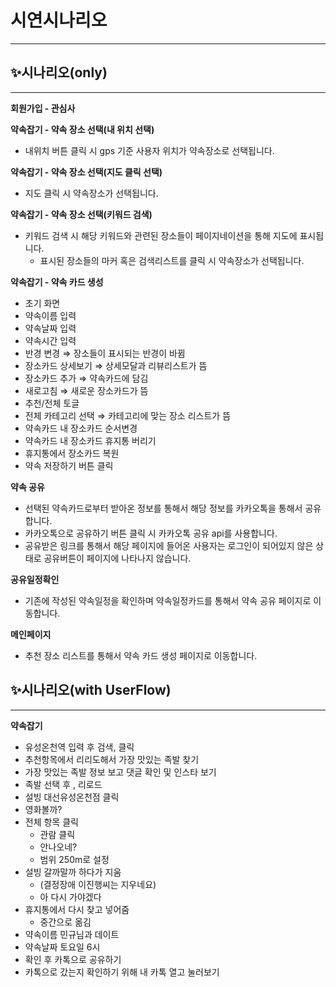 # 시연시나리오

---

## ✨시나리오(only)

---

**회원가입 - 관심사**

**약속잡기 - 약속 장소 선택(내 위치 선택)**

- 내위치 버튼 클릭 시 gps 기준 사용자 위치가 약속장소로 선택됩니다.

**약속잡기 - 약속 장소 선택(지도 클릭 선택)**

- 지도 클릭 시 약속장소가 선택됩니다.

**약속잡기 - 약속 장소 선택(키워드 검색)**

- 키워드 검색 시 해당 키워드와 관련된 장소들이 페이지네이션을 통해 지도에 표시됩니다.
  - 표시된 장소들의 마커 혹은 검색리스트를 클릭 시 약속장소가 선택됩니다.

**약속잡기 - 약속 카드 생성**

- 초기 화면
- 약속이름 입력
- 약속날짜 입력
- 약속시간 입력
- 반경 변경 ⇒ 장소들이 표시되는 반경이 바뀜
- 장소카드 상세보기 ⇒ 상세모달과 리뷰리스트가 뜸
- 장소카드 추가 ⇒ 약속카드에 담김
- 새로고침 ⇒ 새로운 장소카드가 뜸
- 추천/전체 토글
- 전체 카테고리 선택 ⇒ 카테고리에 맞는 장소 리스트가 뜸
- 약속카드 내 장소카드 순서변경
- 약속카드 내 장소카드 휴지통 버리기
- 휴지통에서 장소카드 복원
- 약속 저장하기 버튼 클릭

**약속 공유**

- 선택된 약속카드로부터 받아온 정보를 통해서 해당 정보를 카카오톡을 통해서 공유합니다.
- 카카오톡으로 공유하기 버튼 클릭 시 카카오톡 공유 api를 사용합니다.
- 공유받은 링크를 통해서 해당 페이지에 들어온 사용자는 로그인이 되어있지 않은 상태로 공유버튼이 페이지에 나타나지 않습니다.

**공유일정확인**

- 기존에 작성된 약속일정을 확인하며 약속일정카드를 통해서 약속 공유 페이지로 이동합니다.

**메인페이지**

- 추천 장소 리스트를 통해서 약속 카드 생성 페이지로 이동합니다.

## ✨시나리오(with UserFlow)

---

**약속잡기**

- 유성온천역 입력 후 검색, 클릭
- 추천항목에서 리리도해서 가장 맛있는 족발 찾기
- 가장 맛있는 족발 정보 보고 댓글 확인 및 인스타 보기
- 족발 선택 후 , 리로드
- 설빙 대선유성온천점 클릭
- 영화볼까?
- 전체 항목 클릭
  - 관람 클릭
  - 안나오네?
  - 범위 250m로 설정
- 설빙 갈까말까 하다가 지움
  - (결정장애 이진행씨는 지우네요)
  - 아 다시 가야겠다
- 휴지통에서 다시 찾고 넣어줌
  - 중간으로 옮김
- 약속이름 민규님과 데이트
- 약속날짜 토요일 6시
- 확인 후 카톡으로 공유하기
- 카톡으로 갔는지 확인하기 위해 내 카톡 열고 눌러보기
